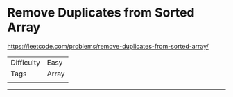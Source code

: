 # Remove Duplicates from Sorted Array

https://leetcode.com/problems/remove-duplicates-from-sorted-array/

|  |  |
|  ---  | ---  |
| Difficulty  | Easy |
| Tags  | Array |
|  |  |

---

